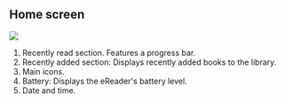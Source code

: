 ## Home screen

![](http://static.energysistem.com/images/manuals/42169/54bfc6fd060d9.jpg)

1.	Recently read section. Features a progress bar.
2.	Recently added section: Displays recently added books to the library.
3.	Main icons.
4.	Battery: Displays the eReader's battery level.
5.	Date and time.

